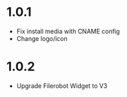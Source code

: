 # 1.0.1
- Fix install media with CNAME config
- Change logo/icon

# 1.0.2
- Upgrade Filerobot Widget to V3